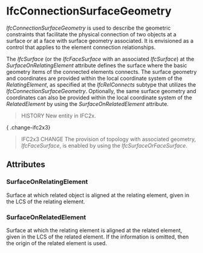 # IfcConnectionSurfaceGeometry

_IfcConnectionSurfaceGeometry_ is used to describe the geometric constraints that facilitate the physical connection of two objects at a surface or at a face with surface geometry associated. It is envisioned as a control that applies to the element connection relationships.

The _IfcSurface_ (or the _IfcFaceSurface_ with an associated _IfcSurface_) at the _SurfaceOnRelatingElement_ attribute defines the surface where the basic geometry items of the connected elements connects. The surface geometry and coordinates are provided within the local coordinate system of the _RelatingElement_, as specified at the _IfcRelConnects_ subtype that utilizes the _IfcConnectionSurfaceGeometry_. Optionally, the same surface geometry and coordinates can also be provided within the local coordinate system of the _RelatedElement_ by using the _SurfaceOnRelatedElement_ attribute.

> HISTORY New entity in IFC2x.

{ .change-ifc2x3}
> IFC2x3 CHANGE The provision of topology with associated geometry, _IfcFaceSurface_, is enabled by using the _IfcSurfaceOrFaceSurface_.

## Attributes

### SurfaceOnRelatingElement
Surface at which related object is aligned at the relating element, given in the LCS of the relating element.

### SurfaceOnRelatedElement
Surface at which the relating element is aligned at the related element, given in the LCS of the related element. If the information is omitted, then the origin of the related element is used.
